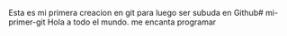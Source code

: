 Esta es mi primera creacion en git para luego ser subuda en Github# mi-primer-git
Hola a todo el mundo. me encanta programar 
